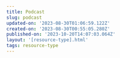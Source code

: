 ```yaml
---
title: Podcast
slug: podcast
updated-on: '2023-08-30T01:06:59.122Z'
created-on: '2023-08-30T00:55:05.280Z'
published-on: '2023-10-20T14:07:03.064Z'
layout: '[resource-type].html'
tags: resource-type
---
```



